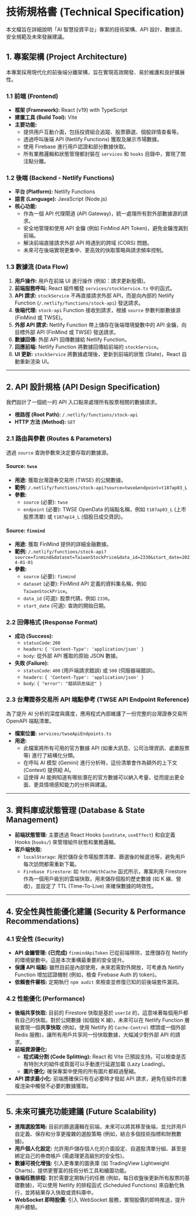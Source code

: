# 技術規格書 (Technical Specification)

本文檔旨在詳細說明「AI 智慧投資平台」專案的技術架構、API 設計、數據流、安全規範及未來發展建議。

## 1. 專案架構 (Project Architecture)

本專案採用現代化的前後端分離架構，旨在實現高效開發、易於維護和良好擴展性。

### 1.1 前端 (Frontend)

*   **框架 (Framework):** React (v19) with TypeScript
*   **建置工具 (Build Tool):** Vite
*   **主要功能:**
    *   提供用戶互動介面，包括投資組合追蹤、股票篩選、個股詳情查看等。
    *   透過呼叫後端 API (Netlify Functions) 獲取及展示市場數據。
    *   使用 Firebase 進行用戶認證和部分數據快取。
    *   所有業務邏輯和狀態管理都封裝在 `services` 和 `hooks` 目錄中，實現了關注點分離。

### 1.2 後端 (Backend - Netlify Functions)

*   **平台 (Platform):** Netlify Functions
*   **語言 (Language):** JavaScript (Node.js)
*   **核心功能:**
    *   作為一個 API 代理閘道 (API Gateway)，統一處理所有對外部數據源的請求。
    *   安全地管理和使用 API 金鑰 (例如 FinMind API Token)，避免金鑰洩漏到前端。
    *   解決前端直接請求外部 API 時遇到的跨域 (CORS) 問題。
    *   未來可在後端實現更集中、更高效的快取策略與請求頻率控制。

### 1.3 數據流 (Data Flow)

1.  **用戶操作:** 用戶在前端 UI 進行操作 (例如：請求更新股價)。
2.  **前端服務呼叫:** React 組件觸發 `services/stockService.ts` 中的函式。
3.  **API 請求:** `stockService` 不再直接請求外部 API，而是向內部的 Netlify Function (`/.netlify/functions/stock-api`) 發送請求。
4.  **後端代理:** `stock-api` Function 接收到請求，根據 `source` 參數判斷數據源 (FinMind 或 TWSE)。
5.  **外部 API 請求:** Netlify Function 帶上儲存在後端環境變數中的 API 金鑰，向目標外部 API (FinMind 或 TWSE) 發送請求。
6.  **數據回傳:** 外部 API 回傳數據給 Netlify Function。
7.  **回應前端:** Netlify Function 將數據回傳給前端的 `stockService`。
8.  **UI 更新:** `stockService` 將數據處理後，更新到前端的狀態 (State)，React 自動重新渲染 UI。

---

## 2. API 設計規格 (API Design Specification)

我們設計了一個統一的 API 入口點來處理所有股票相關的數據請求。

*   **根路徑 (Root Path):** `/.netlify/functions/stock-api`
*   **HTTP 方法 (Method):** `GET`

### 2.1 路由與參數 (Routes & Parameters)

透過 `source` 查詢參數來決定要存取的數據源。

#### **Source: `twse`**

*   **用途:** 獲取台灣證券交易所 (TWSE) 的公開數據。
*   **範例:** `/.netlify/functions/stock-api?source=twse&endpoint=t187ap03_L`
*   **參數:**
    *   `source` (必要): `twse`
    *   `endpoint` (必要): TWSE OpenData 的端點名稱，例如 `t187ap03_L` (上市股票清單) 或 `t187ap14_L` (個股日成交資訊)。

#### **Source: `finmind`**

*   **用途:** 獲取 FinMind 提供的詳細金融數據。
*   **範例:** `/.netlify/functions/stock-api?source=finmind&dataset=TaiwanStockPrice&data_id=2330&start_date=2024-01-01`
*   **參數:**
    *   `source` (必要): `finmind`
    *   `dataset` (必要): FinMind API 定義的資料集名稱，例如 `TaiwanStockPrice`。
    *   `data_id` (可選): 股票代碼，例如 `2330`。
    *   `start_date` (可選): 查詢的開始日期。

### 2.2 回傳格式 (Response Format)

*   **成功 (Success):**
    *   `statusCode`: `200`
    *   `headers`: `{ 'Content-Type': 'application/json' }`
    *   `body`: 從外部 API 獲取的原始 JSON 數據。
*   **失敗 (Failure):**
    *   `statusCode`: `400` (用戶端請求錯誤) 或 `500` (伺服器端錯誤)。
    *   `headers`: `{ 'Content-Type': 'application/json' }`
    *   `body`: `{ "error": "錯誤訊息描述" }`

### 2.3 台灣證券交易所 API 端點參考 (TWSE API Endpoint Reference)
為了提升 AI 分析的深度與廣度，應用程式內部維護了一份完整的台灣證券交易所 OpenAPI 端點清單。

*   **檔案位置:** `services/twseApiEndpoints.ts`
*   **用途:**
    *   此檔案將所有可用的官方數據 API (如重大訊息、公司治理資訊、處置股票等) 進行了結構化分類。
    *   在呼叫 AI 模型 (Gemini) 進行分析時，這份清單會作為額外的上下文 (Context) 提供給 AI。
    *   這使得 AI 能夠知道有哪些潛在的官方數據可以納入考量，從而提出更全面、更具情境感知能力的分析與建議。

---

## 3. 資料庫或狀態管理 (Database & State Management)

*   **前端狀態管理:** 主要透過 React Hooks (`useState`, `useEffect`) 和自定義 Hooks (`hooks/`) 來管理組件狀態和業務邏輯。
*   **客戶端快取:**
    *   `localStorage`: 用於儲存全市場股票清單、篩選後的候選池等，避免用戶每次訪問都需重新下載。
    *   `Firebase Firestore`: 如 `fetchWithCache` 函式所示，專案利用 Firestore 作為一個用戶級別的雲端快取，用來儲存個股的歷史數據 (如 K 線、營收)，並設定了 TTL (Time-To-Live) 來確保數據的時效性。

---

## 4. 安全性與性能優化建議 (Security & Performance Recommendations)

### 4.1 安全性 (Security)

*   **API 金鑰管理:** **(已完成)** `finmindApiToken` 已從前端移除，並應儲存在 Netlify 的環境變數中。這是本次重構最重要的安全提升。
*   **保護 API 端點:** 雖然目前是內部使用，未來若需對外開放，可考慮為 Netlify Function 增加認證機制 (例如，檢查 Firebase Auth 的 token)。
*   **依賴套件審核:** 定期執行 `npm audit` 來檢查並修復已知的前後端套件漏洞。

### 4.2 性能優化 (Performance)

*   **後端共享快取:** 目前的 Firestore 快取是基於 `userId` 的，這意味著每個用戶都有自己的快取。對於公開數據 (如個股 K 線)，未來可以在 Netlify Function 層級實現一個**共享快取** (例如，使用 Netlify 的 `Cache-Control` 標頭或一個外部 Redis 服務)，讓所有用戶共享同一份快取數據，大幅減少對外部 API 的請求。
*   **前端資源優化:**
    *   **程式碼分割 (Code Splitting):** React 和 Vite 已預設支持。可以檢查是否有特別大的組件或頁面可以手動進行延遲加載 (Lazy Loading)。
    *   **圖片優化:** 確保專案中使用的所有圖片都經過壓縮。
*   **API 請求最小化:** 前端應確保只有在必要時才發起 API 請求，避免在組件的重複渲染中觸發不必要的數據獲取。

---

## 5. 未來可擴充功能建議 (Future Scalability)

*   **進階選股策略:** 目前的篩選邏輯在前端，未來可以將其移至後端，並允許用戶自定義、保存和分享更複雜的選股策略 (例如，結合多個技術指標和財務數據)。
*   **用戶個人化設定:** 允許用戶儲存個人化的介面設定、自選股清單分組、甚至是綁定自己的券商帳戶 (需處理更高級別的安全性)。
*   **數據可視化增強:** 引入更專業的圖表庫 (如 TradingView Lightweight Charts)，提供更豐富的技術分析工具和繪圖功能。
*   **後端任務排程:** 對於需要定期執行的任務 (例如，每日收盤後更新所有股票的基礎數據)，可以使用 Netlify 的排程函式 (Scheduled Functions) 來自動化執行，並將結果存入快取或資料庫中。
*   **WebSocket 即時股價:** 引入 WebSocket 服務，實現股價的即時推送，提升用戶體驗。